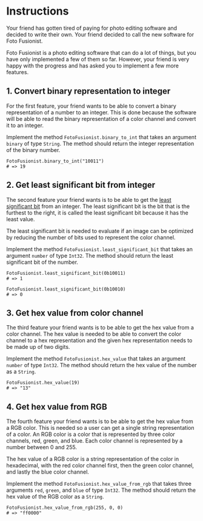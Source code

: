 # Instructions

Your friend has gotten tired of paying for photo editing software and decided to write their own.
Your friend decided to call the new software for Foto Fusionist.

Foto Fusionist is a photo editing software that can do a lot of things, but you have only implemented a few of them so far.
However, your friend is very happy with the progress and has asked you to implement a few more features.

## 1. Convert binary representation to integer

For the first feature, your friend wants to be able to convert a binary representation of a number to an integer.
This is done because the software will be able to read the binary representation of a color channel and convert it to an integer.

Implement the method `FotoFusionist.binary_to_int` that takes an argument `binary` of type `String`.
The method should return the integer representation of the binary number.

```crystal
FotoFusionist.binary_to_int("10011")
# => 19
```

## 2. Get least significant bit from integer

The second feature your friend wants is to be able to get the [least significant bit][least-significant-bit] from an integer.
The least significant bit is the bit that is the furthest to the right, it is called the least significant bit because it has the least value.

The least significant bit is needed to evaluate if an image can be optimized by reducing the number of bits used to represent the color channel.

Implement the method `FotoFusionist.least_significant_bit` that takes an argument `number` of type `Int32`.
The method should return the least significant bit of the number.

```crystal
FotoFusionist.least_significant_bit(0b10011)
# => 1

FotoFusionist.least_significant_bit(0b10010)
# => 0
```

## 3. Get hex value from color channel

The third feature your friend wants is to be able to get the hex value from a color channel.
The hex value is needed to be able to convert the color channel to a hex representation and the given hex representation needs to be made up of two digits.

Implement the method `FotoFusionist.hex_value` that takes an argument `number` of type `Int32`.
The method should return the hex value of the number as a `String`.

```crystal
FotoFusionist.hex_value(19)
# => "13"
```

## 4. Get hex value from RGB

The fourth feature your friend wants is to be able to get the hex value from a RGB color.
This is needed so a user can get a single string representation of a color.
An RGB color is a color that is represented by three color channels, red, green, and blue.
Each color channel is represented by a number between 0 and 255.

The hex value of a RGB color is a string representation of the color in hexadecimal, with the red color channel first, then the green color channel, and lastly the blue color channel.

Implement the method `FotoFusionist.hex_value_from_rgb` that takes three arguments `red`, `green`, and `blue` of type `Int32`.
The method should return the hex value of the RGB color as a `String`.

```crystal
FotoFusionist.hex_value_from_rgb(255, 0, 0)
# => "ff0000"
```

[least-significant-bit]: https://en.wikipedia.org/wiki/Least_significant_bit
